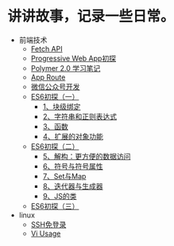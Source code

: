 # 讲讲故事，记录一些日常。
* 前端技术
    * [Fetch API](https://github.com/mrLeung/blogs/blob/master/前端技术/Fetch%20API.md)
    * [Progressive Web App初探](https://github.com/mrLeung/blogs/blob/master/%E5%89%8D%E7%AB%AF%E6%8A%80%E6%9C%AF/Progress%20Web%20App%20%E5%88%9D%E6%8E%A2.md)
    * [Polymer 2.0 学习笔记](https://github.com/mrLeung/blogs/blob/master/%E5%89%8D%E7%AB%AF%E6%8A%80%E6%9C%AF/Polymer2.0%20%E5%AD%A6%E4%B9%A0%E7%AC%94%E8%AE%B0.md)
    * [App Route](https://github.com/mrLeung/blogs/blob/master/%E5%89%8D%E7%AB%AF%E6%8A%80%E6%9C%AF/App%20Route.md)
    * [微信公众号开发](https://github.com/mrLeung/blogs/blob/master/%E5%89%8D%E7%AB%AF%E6%8A%80%E6%9C%AF/%E5%BE%AE%E4%BF%A1%E5%85%AC%E4%BC%97%E5%8F%B7%E5%BC%80%E5%8F%91.md)
    * [ES6初探（一）](https://github.com/mrLeung/blogs/blob/master/%E5%89%8D%E7%AB%AF%E6%8A%80%E6%9C%AF/ES6%E5%88%9D%E6%8E%A2%EF%BC%88%E4%B8%80%EF%BC%89.md)
      - [1、块级绑定](https://github.com/mrLeung/blogs/blob/master/%E5%89%8D%E7%AB%AF%E6%8A%80%E6%9C%AF/ES6%E5%88%9D%E6%8E%A2%EF%BC%88%E4%B8%80%EF%BC%89.md#1块级绑定)
      - [2、字符串和正则表达式](https://github.com/mrLeung/blogs/blob/master/%E5%89%8D%E7%AB%AF%E6%8A%80%E6%9C%AF/ES6%E5%88%9D%E6%8E%A2%EF%BC%88%E4%B8%80%EF%BC%89.md#2字符串和正则表达式)
      - [3、函数](https://github.com/mrLeung/blogs/blob/master/%E5%89%8D%E7%AB%AF%E6%8A%80%E6%9C%AF/ES6%E5%88%9D%E6%8E%A2%EF%BC%88%E4%B8%80%EF%BC%89.md#3函数)
      - [4、扩展的对象功能](https://github.com/mrLeung/blogs/blob/master/%E5%89%8D%E7%AB%AF%E6%8A%80%E6%9C%AF/ES6%E5%88%9D%E6%8E%A2%EF%BC%88%E4%B8%80%EF%BC%89.md#4扩展的对象功能)
    * [ES6初探（二）](https://github.com/mrLeung/blogs/blob/master/%E5%89%8D%E7%AB%AF%E6%8A%80%E6%9C%AF/ES6%E5%88%9D%E6%8E%A2%EF%BC%88%E4%BA%8C%EF%BC%89.md)
       - [5、解构：更方便的数据访问](https://github.com/mrLeung/blogs/blob/master/%E5%89%8D%E7%AB%AF%E6%8A%80%E6%9C%AF/ES6%E5%88%9D%E6%8E%A2%EF%BC%88%E4%BA%8C%EF%BC%89.md#5解构更方便的数据访问)
        - [6、符号与符号属性](https://github.com/mrLeung/blogs/blob/master/%E5%89%8D%E7%AB%AF%E6%8A%80%E6%9C%AF/ES6%E5%88%9D%E6%8E%A2%EF%BC%88%E4%BA%8C%EF%BC%89.md#6符号与符号属性)
       - [7、Set与Map](https://github.com/mrLeung/blogs/blob/master/%E5%89%8D%E7%AB%AF%E6%8A%80%E6%9C%AF/ES6%E5%88%9D%E6%8E%A2%EF%BC%88%E4%BA%8C%EF%BC%89.md#7set与map)
       - [8、迭代器与生成器](https://github.com/mrLeung/blogs/blob/master/%E5%89%8D%E7%AB%AF%E6%8A%80%E6%9C%AF/ES6%E5%88%9D%E6%8E%A2%EF%BC%88%E4%BA%8C%EF%BC%89.md#8迭代器与生成器)
       - [9、JS的类](https://github.com/mrLeung/blogs/blob/master/%E5%89%8D%E7%AB%AF%E6%8A%80%E6%9C%AF/ES6%E5%88%9D%E6%8E%A2%EF%BC%88%E4%BA%8C%EF%BC%89.md#9js的类)
    * [ES6初探（三）](https://github.com/mrLeung/blogs/blob/master/%E5%89%8D%E7%AB%AF%E6%8A%80%E6%9C%AF/ES6%E5%88%9D%E6%8E%A2%EF%BC%88%E4%B8%89%EF%BC%89.md)
* linux
    * [SSH免登录](https://github.com/mrLeung/blogs/blob/master/linux/SSH%E5%85%8D%E7%99%BB%E5%BD%95.md)
    * [Vi Usage](https://github.com/mrLeung/blogs/blob/master/linux/Vi%20Usage.md)

